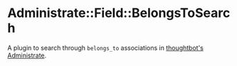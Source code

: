 # Administrate::Field::BelongsToSearch

A plugin to search through `belongs_to` associations in [thoughtbot's Administrate](https://github.com/thoughtbot/administrate).

